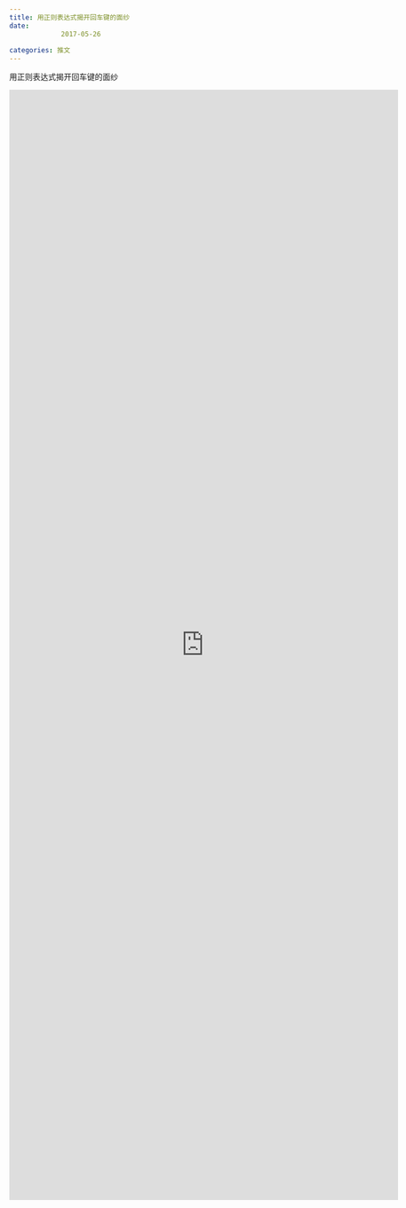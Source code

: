 ```yaml
---
title: 用正则表达式揭开回车键的面纱
date: 
             2017-05-26
            
categories: 推文
---
```

用正则表达式揭开回车键的面纱<!--more-->
<iframe src="http://202.114.234.173:8669/appbbs/Stata_Article/@用正则表达式揭开回车键的面纱.htm" width="700px" height="2000px" scrolling="auto" frameborder=0 ></iframe>